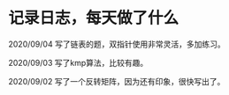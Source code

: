 # 记录日志，每天做了什么
2020/09/04
写了链表的题，双指针使用非常灵活，多加练习。

2020/09/03
写了kmp算法，比较有趣。

2020/09/02
写了一个反转矩阵，因为还有印象，很快写出了。